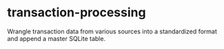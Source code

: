 # transaction-processing
Wrangle transaction data from various sources into a standardized format and append a master SQLite table.
